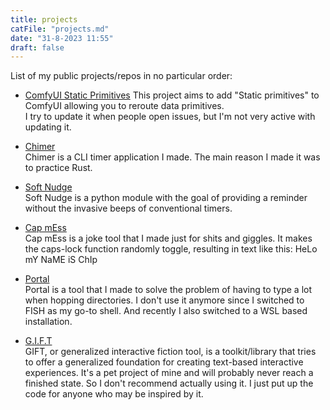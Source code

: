 ```yaml
---
title: projects
catFile: "projects.md"
date: "31-8-2023 11:55"
draft: false
---
```


List of my public projects/repos in no particular order:

- [ComfyUI Static Primitives](https://github.com/80sVectorz/ComfyUI-Static-Primitives)
This project aims to add "Static primitives" to ComfyUI allowing you to reroute data primitives.  
I try to update it when people open issues, but I'm not very active with updating it.

- [Chimer](https://github.com/80sVectorz/chimer)  
Chimer is a CLI timer application I made. The main reason I made it was to practice Rust.

- [Soft Nudge](https://github.com/80sVectorz/soft_nudge)  
Soft Nudge is a python module with the goal of providing a reminder without the invasive beeps of conventional timers.

- [Cap mEss](https://github.com/80sVectorz/capMess)  
Cap mEss is a joke tool that I made just for shits and giggles. It makes the caps-lock function randomly toggle, resulting in text like this:
HeLo mY NaME iS ChIp

- [Portal](https://github.com/80sVectorz/portal)  
Portal is a tool that I made to solve the problem of having to type a lot when hopping directories. 
I don't use it anymore since I switched to FISH as my go-to shell.
And recently I also switched to a WSL based installation.

- [G.I.F.T](https://github.com/80sVectorz/gift)  
GIFT, or generalized interactive fiction tool, is a toolkit/library that tries to offer a generalized foundation for creating text-based interactive experiences.
It's a pet project of mine and will probably never reach a finished state.
So I don't recommend actually using it.
I just put up the code for anyone who may be inspired by it.